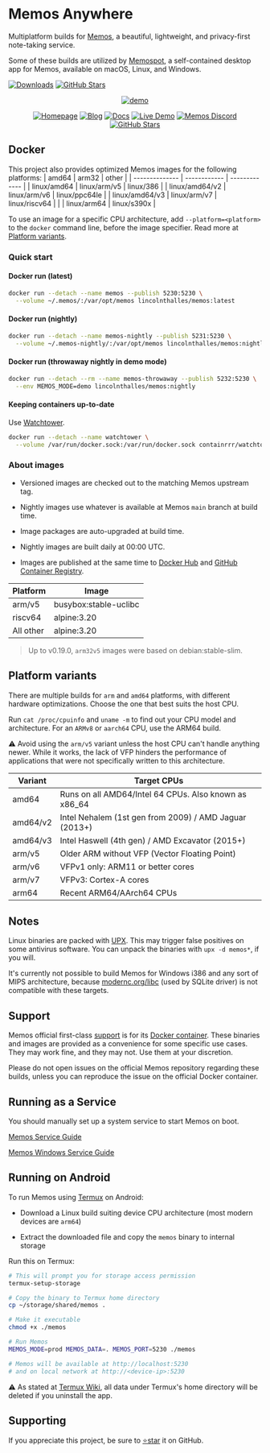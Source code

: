 # Memos Anywhere

Multiplatform builds for [Memos](https://github.com/usememos/memos), a beautiful, lightweight, and privacy-first note-taking service.

Some of these builds are utilized by [Memospot](https://github.com/memospot/memospot), a self-contained desktop app for Memos, available on macOS, Linux, and Windows.

[![Downloads](https://img.shields.io/github/downloads/memospot/memos-builds/total?logo=github)](https://github.com/memospot/memos-builds/releases) [![GitHub Stars](https://img.shields.io/github/stars/memospot/memos-builds?logo=github)](https://github.com/memospot/memos-builds)

<div align="center">

<a href="https://www.usememos.com/">
    <picture>
      <source
        media="(prefers-color-scheme: dark)"
        srcset="https://raw.githubusercontent.com/memospot/memos-builds/main/assets/capture_dark.webp"
      />
      <source
        media="(prefers-color-scheme: light)"
        srcset="https://raw.githubusercontent.com/memospot/memos-builds/main/assets/capture_light.webp"
      />
      <img
        alt="demo"
        src="https://www.usememos.com/demo.png"
      />
    </picture>
  </a>

  [![Homepage](https://img.shields.io/badge/Home-blue)](https://www.usememos.com) [![Blog](https://img.shields.io/badge/Blog-gray)](https://www.usememos.com/blog) [![Docs](https://img.shields.io/badge/Docs-blue)](https://www.usememos.com/docs) [![Live Demo](https://img.shields.io/badge/Live-Demo-blue)](https://demo.usememos.com/) [![Memos Discord](https://img.shields.io/badge/Discord-chat-5865f2?logo=discord&logoColor=f5f5f5)](https://discord.gg/tfPJa4UmAv) [![GitHub Stars](https://img.shields.io/github/stars/usememos/memos?logo=github)](https://github.com/usememos/memos)

</div>

## Docker

This project also provides optimized Memos images for the following platforms:
|      amd64     |     arm32    |     other     |
| -------------- | ------------ | ------------- |
|  linux/amd64   | linux/arm/v5 |   linux/386   |
| linux/amd64/v2 | linux/arm/v6 | linux/ppc64le |
| linux/amd64/v3 | linux/arm/v7 | linux/riscv64 |
|                | linux/arm64  |  linux/s390x  |

To use an image for a specific CPU architecture, add `--platform=<platform>` to the `docker` command line, before the image specifier. Read more at [Platform variants](#platform-variants).

### Quick start

#### Docker run (latest)

```sh
docker run --detach --name memos --publish 5230:5230 \
  --volume ~/.memos/:/var/opt/memos lincolnthalles/memos:latest
```

#### Docker run (nightly)

```sh
docker run --detach --name memos-nightly --publish 5231:5230 \
  --volume ~/.memos-nightly/:/var/opt/memos lincolnthalles/memos:nightly
```

#### Docker run (throwaway nightly in demo mode)

```sh
docker run --detach --rm --name memos-throwaway --publish 5232:5230 \
  --env MEMOS_MODE=demo lincolnthalles/memos:nightly
```

#### Keeping containers up-to-date

Use [Watchtower](https://containrrr.dev/watchtower/).

```sh
docker run --detach --name watchtower \
  --volume /var/run/docker.sock:/var/run/docker.sock containrrr/watchtower
```

### About images

- Versioned images are checked out to the matching Memos upstream tag.

- Nightly images use whatever is available at Memos `main` branch at build time.

- Image packages are auto-upgraded at build time.

- Nightly images are built daily at 00:00 UTC.

- Images are published at the same time to [Docker Hub](https://hub.docker.com/r/lincolnthalles/memos) and [GitHub Container Registry](https://github.com/memospot/memos-builds/pkgs/container/memos-builds).

| Platform  | Image                 |
|-----------|-----------------------|
| arm/v5    | busybox:stable-uclibc |
| riscv64   | alpine:3.20           |
| All other | alpine:3.20           |

> Up to v0.19.0, `arm32v5` images were based on debian:stable-slim.

## Platform variants

There are multiple builds for `arm` and `amd64` platforms, with different hardware optimizations. Choose the one that best suits the host CPU.

Run `cat /proc/cpuinfo` and `uname -m` to find out your CPU model and architecture. For an `ARMv8` or `aarch64` CPU, use the ARM64 build.

⚠ Avoid using the `arm/v5` variant unless the host CPU can't handle anything newer. While it works, the lack of VFP hinders the performance of applications that were not specifically written to this architecture.

| Variant  | Target CPUs                                            |
| -------- | ------------------------------------------------------ |
| amd64    | Runs on all AMD64/Intel 64 CPUs. Also known as x86_64  |
| amd64/v2 | Intel Nehalem (1st gen from 2009) / AMD Jaguar (2013+) |
| amd64/v3 | Intel Haswell (4th gen) / AMD Excavator (2015+)        |
| arm/v5   | Older ARM without VFP (Vector Floating Point)          |
| arm/v6   | VFPv1 only: ARM11 or better cores                      |
| arm/v7   | VFPv3: Cortex-A cores                                  |
| arm64    | Recent ARM64/AArch64 CPUs                              |

## Notes

Linux binaries are packed with [UPX](https://upx.github.io/). This may trigger false positives on some antivirus software. You can unpack the binaries with `upx -d memos*`, if you will.

It's currently not possible to build Memos for Windows i386 and any sort of MIPS architecture, because [modernc.org/libc](https://pkg.go.dev/modernc.org/sqlite#hdr-Supported_platforms_and_architectures) (used by SQLite driver) is not compatible with these targets.

## Support

Memos official first-class [support](https://github.com/usememos/memos/issues) is for its [Docker container](https://hub.docker.com/r/neosmemo/memos).
These binaries and images are provided as a convenience for some specific use cases. They may work fine, and they may not. Use them at your discretion.

Please do not open issues on the official Memos repository regarding these builds, unless you can reproduce the issue on the official Docker container.

## Running as a Service

You should manually set up a system service to start Memos on boot.

[Memos Service Guide](docs/service.md)

[Memos Windows Service Guide](docs/windows-service.md)

## Running on Android

To run Memos using [Termux](https://play.google.com/store/apps/details?id=com.termux) on Android:

- Download a Linux build suiting device CPU architecture (most modern devices are `arm64`)

- Extract the downloaded file and copy the `memos` binary to internal storage

Run this on Termux:

```bash
# This will prompt you for storage access permission
termux-setup-storage

# Copy the binary to Termux home directory
cp ~/storage/shared/memos .

# Make it executable
chmod +x ./memos

# Run Memos
MEMOS_MODE=prod MEMOS_DATA=. MEMOS_PORT=5230 ./memos

# Memos will be available at http://localhost:5230
# and on local network at http://<device-ip>:5230
```

⚠ As stated at [Termux Wiki](https://wiki.termux.com/wiki/Internal_and_external_storage), all data under Termux's home directory will be deleted if you uninstall the app.

## Supporting

If you appreciate this project, be sure to [⭐star](https://github.com/memospot/memos-builds) it on GitHub.
